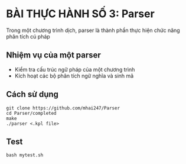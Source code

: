 # BÀI THỰC HÀNH SỐ 3: Parser

Trong một chương trình dịch, parser là thành phần thực hiện chức năng phân tích cú pháp

## Nhiệm vụ của một parser
* Kiểm tra cấu trúc ngữ pháp của một chương trình
* Kích hoạt các bộ phân tích ngữ nghĩa và sinh mã

## Cách sử dụng
```
git clone https://github.com/mhai247/Parser
cd Parser/completed
make
./parser <.kpl file>
```
## Test
```
bash mytest.sh
```